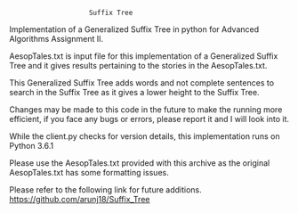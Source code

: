 						Suffix Tree

Implementation of a Generalized Suffix Tree in python for Advanced Algorithms Assignment II. 

AesopTales.txt is input file for this implementation of a Generalized Suffix Tree and it gives results pertaining to the stories
in the AesopTales.txt.

This Generalized Suffix Tree adds words and not complete sentences to search in the Suffix Tree as it gives a lower height to the
Suffix Tree.

Changes may be made to this code in the future to make the running more efficient, if you face any bugs or errors, please report it
and I will look into it.

While the client.py checks for version details, this implementation runs on Python 3.6.1

Please use the AesopTales.txt provided with this archive as the original AesopTales.txt has some formatting issues.

Please refer to the following link for future additions.
https://github.com/arunj18/Suffix_Tree
